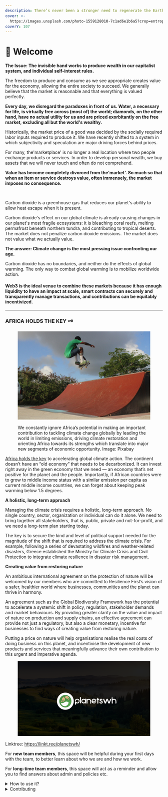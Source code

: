 ```yaml
---
description: There’s never been a stronger need to regenerate the Earth
cover: >-
  https://images.unsplash.com/photo-1559128010-7c1ad6e1b6a5?crop=entropy&cs=tinysrgb&fm=jpg&ixid=MnwxOTcwMjR8MHwxfHNlYXJjaHw4fHxHcmVlbiUyMHNjYXBlfGVufDB8fHx8MTY3MzI5OTAzNw&ixlib=rb-4.0.3&q=80
coverY: 107
---
```


# 👋 Welcome

**The Issue: The invisible hand works to produce wealth in our capitalist system, and individual self-interest rules.**

The freedom to produce and consume as we see appropriate creates value for the economy, allowing the entire society to succeed. We generally believe that the market is reasonable and that everything is valued perfectly.

**Every day, we disregard the paradoxes in front of us. Water, a necessary for life, is virtually free across (most of) the world; diamonds, on the other hand, have no actual utility for us and are priced exorbitantly on the free market, excluding all but the world's wealthy.**

Historically, the market price of a good was decided by the socially required labor inputs required to produce it. We have recently shifted to a system in which subjectivity and speculation are major driving forces behind prices.

For many, the'marketplace' is no longer a real location where two people exchange products or services. In order to develop personal wealth, we buy assets that we will never touch and often do not comprehend.

**Value has become completely divorced from the'market'. So much so that when an item or service destroys value, often immensely, the market imposes no consequence.**

<figure><img src="https://images.unsplash.com/photo-1516937941344-00b4e0337589?crop=entropy&#x26;cs=tinysrgb&#x26;fm=jpg&#x26;ixid=MnwxOTcwMjR8MHwxfHNlYXJjaHw5fHxQb2xsdXRpb258ZW58MHx8fHwxNjczMDk1MjQz&#x26;ixlib=rb-4.0.3&#x26;q=80" alt=""><figcaption></figcaption></figure>

Carbon dioxide is a greenhouse gas that reduces our planet's ability to allow heat escape when it is present.

Carbon dioxide's effect on our global climate is already causing changes in our planet's most fragile ecosystems: it is bleaching coral reefs, melting permafrost beneath northern tundra, and contributing to tropical deserts. The market does not penalize carbon dioxide emissions. The market does not value what we actually value.

**The answer: Climate change is the most pressing issue confronting our age.**

Carbon dioxide has no boundaries, and neither do the effects of global warming. The only way to combat global warming is to mobilize worldwide action.

#### Web3 is the ideal venue to combine these markets because it has enough liquidity to have an impact at scale, smart contracts can securely and transparently manage transactions, and contributions can be equitably incentivized.

****

### AFRICA HOLDS THE KEY 🗝️

<figure><img src=".gitbook/assets/skateboarder-898336_1280 (1).jpg" alt=""><figcaption><p>We constantly ignore Africa’s potential in making an important contribution to tackling climate change globally by leading the world in limiting emissions, driving climate restoration and orienting Africa towards its strengths which translate into major new segments of economic opportunity. Image: Pixabay</p></figcaption></figure>

[Africa holds the key](https://climatechampions.unfccc.int/can-africa-be-a-continent-of-solutions-to-the-climate-crisis/) to accelerating global climate action. The continent doesn’t have an “old economy” that needs to be decarbonized. It can invest right away in the green economy that we need — an economy that’s net positive for the planet and the people. Importantly, if African countries were to grow to middle income status with a similar emission per capita as current middle income countries, we can forget about keeping peak warming below 1.5 degrees.

**A holistic, long-term approach**

Managing the climate crisis requires a holistic, long-term approach. No single country, sector, organization or individual can do it alone. We need to bring together all stakeholders, that is, public, private and not-for-profit, and we need a long-term plan starting today.

The key is to secure the kind and level of political support needed for the magnitude of the shift that is required to address the climate crisis. For example, following a series of devastating wildfires and weather-related disasters, Greece established the Ministry for Climate Crisis and Civil Protection to integrate climate resilience in disaster risk management.

**Creating value from restoring nature**

An ambitious international agreement on the protection of nature will be welcomed by our members who are committed to Resilience First’s vision of a safer, healthier world where businesses, communities and the planet can thrive in harmony.

An agreement such as the Global Biodiversity Framework has the potential to accelerate a systemic shift in policy, regulation, stakeholder demands and market behaviours. By providing greater clarity on the value and impact of nature on production and supply chains, an effective agreement can provide not just a regulatory, but also a clear monetary, incentive for businesses to find ways of creating value from restoring nature.

Putting a price on nature will help organisations realise the real costs of doing business on this planet, and incentivise the development of new products and services that meaningfully advance their own contribution to this urgent and imperative agenda.&#x20;

<figure><img src=".gitbook/assets/4926F85A-1992-41B4-9920-ADE3DBB7356F (1).png" alt=""><figcaption></figcaption></figure>

Linktree: https://linkt.ree/planetswh/

For **new team members**, this space will be helpful during your first days with the team, to better learn about who we are and how we work.

For **long-time team members**, this space will act as a reminder and allow you to find answers about admin and policies etc.

<details>

<summary>How to use it?</summary>

This space is designed to be read linearly, so start with our Vision, Mission & Focus and work down from there! We recommend reading everything through in one sitting and then revisiting and re-reading if you need to.

</details>

<details>

<summary>Contributing</summary>

If you want to contribute changes, start a new change request and submit it for review. The people team will review it soon after.

</details>
